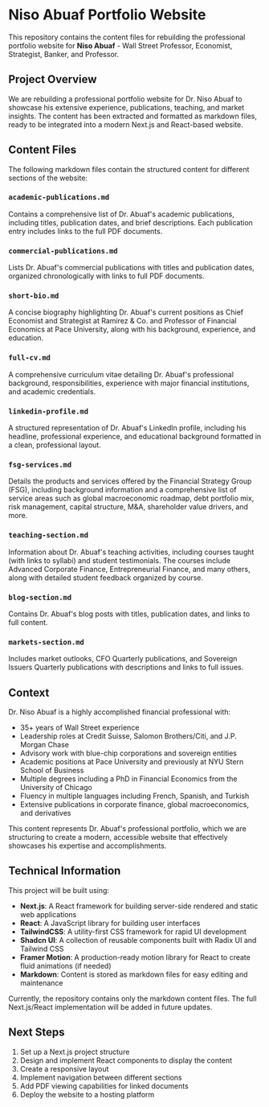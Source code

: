 # Niso Abuaf Portfolio Website

This repository contains the content files for rebuilding the professional portfolio website for **Niso Abuaf** - Wall Street Professor, Economist, Strategist, Banker, and Professor.

## Project Overview

We are rebuilding a professional portfolio website for Dr. Niso Abuaf to showcase his extensive experience, publications, teaching, and market insights. The content has been extracted and formatted as markdown files, ready to be integrated into a modern Next.js and React-based website.

## Content Files

The following markdown files contain the structured content for different sections of the website:

### `academic-publications.md`
Contains a comprehensive list of Dr. Abuaf's academic publications, including titles, publication dates, and brief descriptions. Each publication entry includes links to the full PDF documents.

### `commercial-publications.md`
Lists Dr. Abuaf's commercial publications with titles and publication dates, organized chronologically with links to full PDF documents.

### `short-bio.md`
A concise biography highlighting Dr. Abuaf's current positions as Chief Economist and Strategist at Ramirez & Co. and Professor of Financial Economics at Pace University, along with his background, experience, and education.

### `full-cv.md`
A comprehensive curriculum vitae detailing Dr. Abuaf's professional background, responsibilities, experience with major financial institutions, and academic credentials.

### `linkedin-profile.md`
A structured representation of Dr. Abuaf's LinkedIn profile, including his headline, professional experience, and educational background formatted in a clean, professional layout.

### `fsg-services.md`
Details the products and services offered by the Financial Strategy Group (FSG), including background information and a comprehensive list of service areas such as global macroeconomic roadmap, debt portfolio mix, risk management, capital structure, M&A, shareholder value drivers, and more.

### `teaching-section.md`
Information about Dr. Abuaf's teaching activities, including courses taught (with links to syllabi) and student testimonials. The courses include Advanced Corporate Finance, Entrepreneurial Finance, and many others, along with detailed student feedback organized by course.

### `blog-section.md`
Contains Dr. Abuaf's blog posts with titles, publication dates, and links to full content.

### `markets-section.md`
Includes market outlooks, CFO Quarterly publications, and Sovereign Issuers Quarterly publications with descriptions and links to full issues.

## Context

Dr. Niso Abuaf is a highly accomplished financial professional with:

- 35+ years of Wall Street experience
- Leadership roles at Credit Suisse, Salomon Brothers/Citi, and J.P. Morgan Chase
- Advisory work with blue-chip corporations and sovereign entities
- Academic positions at Pace University and previously at NYU Stern School of Business
- Multiple degrees including a PhD in Financial Economics from the University of Chicago
- Fluency in multiple languages including French, Spanish, and Turkish
- Extensive publications in corporate finance, global macroeconomics, and derivatives

This content represents Dr. Abuaf's professional portfolio, which we are structuring to create a modern, accessible website that effectively showcases his expertise and accomplishments.

## Technical Information

This project will be built using:
- **Next.js**: A React framework for building server-side rendered and static web applications
- **React**: A JavaScript library for building user interfaces
- **TailwindCSS**: A utility-first CSS framework for rapid UI development
- **Shadcn UI**: A collection of reusable components built with Radix UI and Tailwind CSS
- **Framer Motion**: A production-ready motion library for React to create fluid animations (if needed)
- **Markdown**: Content is stored as markdown files for easy editing and maintenance

Currently, the repository contains only the markdown content files. The full Next.js/React implementation will be added in future updates.

## Next Steps

1. Set up a Next.js project structure
2. Design and implement React components to display the content
3. Create a responsive layout
4. Implement navigation between different sections
5. Add PDF viewing capabilities for linked documents
6. Deploy the website to a hosting platform 